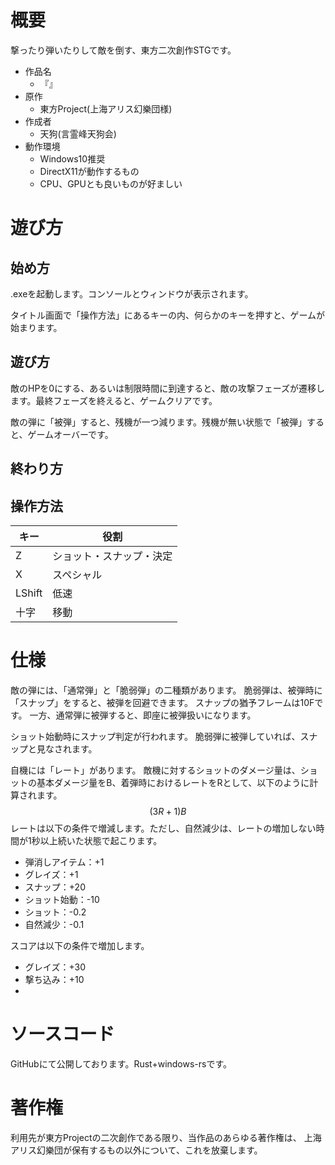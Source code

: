 # 概要

撃ったり弾いたりして敵を倒す、東方二次創作STGです。

* 作品名
  * 『』
* 原作
  * 東方Project(上海アリス幻樂団様)
* 作成者
  * 天狗(言霊峰天狗会)
* 動作環境
  * Windows10推奨
  * DirectX11が動作するもの
  * CPU、GPUとも良いものが好ましい


# 遊び方

## 始め方

.exeを起動します。コンソールとウィンドウが表示されます。

タイトル画面で「操作方法」にあるキーの内、何らかのキーを押すと、ゲームが始まります。

## 遊び方

敵のHPを0にする、あるいは制限時間に到達すると、敵の攻撃フェーズが遷移します。最終フェーズを終えると、ゲームクリアです。

敵の弾に「被弾」すると、残機が一つ減ります。残機が無い状態で「被弾」すると、ゲームオーバーです。

## 終わり方

## 操作方法

| キー | 役割 |
| ----- | ----- |
| Z | ショット・スナップ・決定 |
| X | スペシャル |
| LShift | 低速 |
| 十字 | 移動 |


# 仕様

敵の弾には、「通常弾」と「脆弱弾」の二種類があります。
脆弱弾は、被弾時に「スナップ」をすると、被弾を回避できます。
スナップの猶予フレームは10Fです。
一方、通常弾に被弾すると、即座に被弾扱いになります。

ショット始動時にスナップ判定が行われます。
脆弱弾に被弾していれば、スナップと見なされます。

自機には「レート」があります。
敵機に対するショットのダメージ量は、ショットの基本ダメージ量をB、着弾時におけるレートをRとして、以下のように計算されます。
$$ (3R + 1)B$$
レートは以下の条件で増減します。ただし、自然減少は、レートの増加しない時間が1秒以上続いた状態で起こります。

* 弾消しアイテム：+1
* グレイズ：+1
* スナップ：+20
* ショット始動：-10
* ショット：-0.2
* 自然減少：-0.1

スコアは以下の条件で増加します。

* グレイズ：+30
* 撃ち込み：+10
* 


# ソースコード

GitHubにて公開しております。Rust+windows-rsです。


# 著作権

利用先が東方Projectの二次創作である限り、当作品のあらゆる著作権は、
上海アリス幻樂団が保有するもの以外について、これを放棄します。
